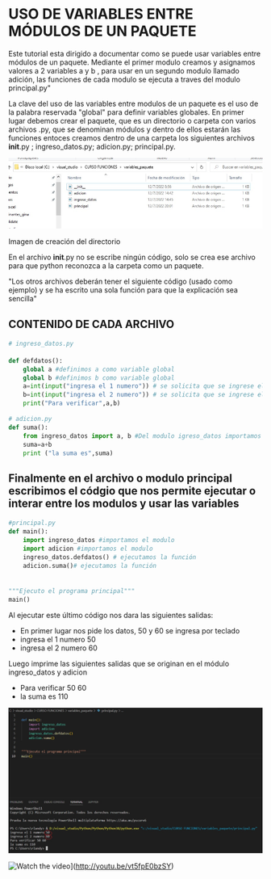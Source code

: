 # USO DE VARIABLES ENTRE MÓDULOS DE UN PAQUETE
Este tutorial esta dirigido a documentar como se puede usar variables entre módulos de un paquete. Mediante el primer modulo creamos y asignamos valores a 2 variables  a y b , para usar en un segundo modulo llamado adición, las funciones de cada modulo se ejecuta a traves del modulo principal.py"

La clave del uso de las variables entre modulos de un paquete es el uso de la palabra reservada  \"global\" para definir variables globales.
En primer lugar debemos crear el paquete, que es un directorio o carpeta con varios archivos .py, que se denominan módulos y dentro de ellos estarán las funciones entoces creamos dentro de una carpeta los siguientes archivos __init__.py ; ingreso_datos.py; adicion.py; principal.py.

![](https://github.com/RafaelLandy/IMAGENES-DE-SOPORTE/blob/main/Directorio.jpg)

Imagen de creación del directorio

En el archivo __init__.py no se escribe ningún código, solo se crea ese archivo para que python reconozca a la carpeta como un paquete.

"Los otros archivos deberán tener el siguiente código (usado como ejemplo) y se ha escrito una sola función para que la explicación sea sencilla"

## CONTENIDO DE CADA ARCHIVO


```python
# ingreso_datos.py

def defdatos():
    global a #definimos a como variable global
    global b #definimos b como variable global
    a=int(input("ingresa el 1 numero")) # se solicita que se ingrese el primer numero
    b=int(input("ingresa el 2 numero")) # se solicita que se ingrese el primer numero
    print("Para verificar",a,b)

```
 
```python
# adicion.py
def suma():
    from ingreso_datos import a, b #Del modulo igreso_datos importamos las variables a y be 
    suma=a+b
    print ("la suma es",suma)
```
## Finalmente en el archivo o modulo principal escribimos el códgio que nos permite ejecutar o interar entre los modulos y usar las variables

```python
#principal.py
def main():
    import ingreso_datos #importamos el modulo
    import adicion #importamos el modulo
    ingreso_datos.defdatos() # ejecutamos la función
    adicion.suma()# ejecutamos la función

    
"""Ejecuto el programa principal"""   
main()
```
Al ejecutar este último código nos dara las siguientes salidas:

- En primer lugar nos pide los datos, 50 y 60 se ingresa por teclado
- ingresa el 1 numero 50
- ingresa el 2 numero 60

Luego imprime las siguientes salidas que se originan en el módulo ingreso_datos y adicion

- Para verificar 50 60
- la suma es 110

![](https://github.com/RafaelLandy/IMAGENES-DE-SOPORTE/blob/main/imagen%20salida.jpg)

![Watch the video](/images/content/4279611/690cc1ce1c97ed83c883846f84451ad3.png)](http://youtu.be/vt5fpE0bzSY)
